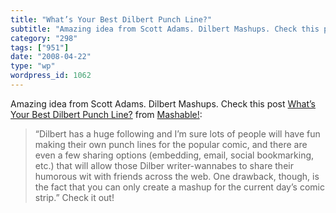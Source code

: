 ```yaml
---
title: "What’s Your Best Dilbert Punch Line?"
subtitle: "Amazing idea from Scott Adams. Dilbert Mashups. Check this post [What’s Your Best Dilbert Punch Line..."
category: "298"
tags: ["951"]
date: "2008-04-22"
type: "wp"
wordpress_id: 1062
---
```

Amazing idea from Scott Adams. Dilbert Mashups. Check this post [What’s Your Best Dilbert Punch Line?](http://mashable.com/2008/04/21/dilbert-mashups/) from [Mashable!](http://feeds.feedburner.com/mashable):
> “Dilbert has a huge following and I’m sure lots of people will have fun making their own punch lines for the popular comic, and there are even a few sharing options (embedding, email, social bookmarking, etc.) that will allow those Dilber writer-wannabes to share their humorous wit with friends across the web. One drawback, though, is the fact that you can only create a mashup for the current day’s comic strip.” Check it out!